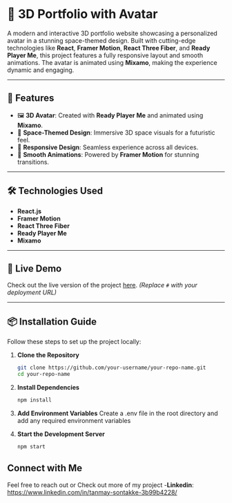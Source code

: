 # 🚀 **3D Portfolio with Avatar**

A modern and interactive 3D portfolio website showcasing a personalized avatar in a stunning space-themed design. Built with cutting-edge technologies like **React**, **Framer Motion**, **React Three Fiber**, and **Ready Player Me**, this project features a fully responsive layout and smooth animations. The avatar is animated using **Mixamo**, making the experience dynamic and engaging.

---

## 🌟 **Features**
- 🖼️ **3D Avatar**: Created with **Ready Player Me** and animated using **Mixamo**.  
- 🌌 **Space-Themed Design**: Immersive 3D space visuals for a futuristic feel.  
- 📱 **Responsive Design**: Seamless experience across all devices.  
- 🎨 **Smooth Animations**: Powered by **Framer Motion** for stunning transitions.  

---

## 🛠️ **Technologies Used**
- **React.js**  
- **Framer Motion**  
- **React Three Fiber**  
- **Ready Player Me**  
- **Mixamo**  

---

## 🚀 **Live Demo**
Check out the live version of the project [here](#). *(Replace `#` with your deployment URL)*

---

## 📦 **Installation Guide**

Follow these steps to set up the project locally:

1. **Clone the Repository**  
   ```bash
   git clone https://github.com/your-username/your-repo-name.git
   cd your-repo-name

2. **Install Dependencies**
   ```bash
   npm install

3. **Add Environment Variables**
   Create a .env file in the root directory and add any required environment variables

4. **Start the Development Server**
   ```bash
   npm start

## Connect with Me
Feel free to reach out or Check out more of my project
-**Linkedin**: https://www.linkedin.com/in/tanmay-sontakke-3b99b4228/
